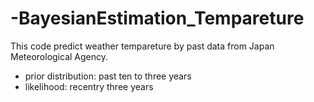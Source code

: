 # -BayesianEstimation_Tempareture

This code predict weather tempareture by past data from Japan Meteorological Agency.

- prior distribution: past ten to three years
- likelihood: recentry three years
